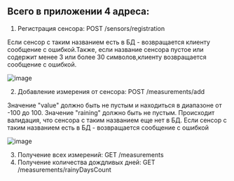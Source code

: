 ## Всего в приложении 4 адреса:
1) Регистрация сенсора: POST /sensors/registration
   
  Если сенсор с таким названием есть в БД - возвращается клиенту сообщение с ошибкой.Также, если название сенсора пустое или содержит менее 3 или более 30 символов,клиенту возвращается сообщение с ошибкой.
  
  ![image](https://github.com/user-attachments/assets/21a180a3-6e17-4689-87c2-6a17255d695a)
  
2) Добавление измерения от сенсора: POST /measurements/add

  Значение "value" должно быть не пустым и находиться в диапазоне от -100 до 100. Значение "raining" должно быть не пустым. Происходит валидация, что сенсора с таким названием еще нет в БД. Если сенсор с таким названием есть в БД - возвращается сообщение с ошибкой
  
  ![image](https://github.com/user-attachments/assets/6bc0a6d8-6de4-450f-a3ca-4a893822aecd)
  
3) Получение всех измерений: GET /measurements
4) Получение количества дождливых дней: GET /measurements/rainyDaysCount
